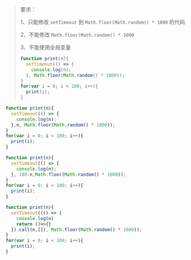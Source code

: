 > 要求：
> 
> 1、只能修改 `setTimeout` 到 `Math.floor(Math.random() * 1000` 的代码
> 
> 2、不能修改 `Math.floor(Math.random() * 1000`
> 
> 3、不能使用全局变量
> 
> ```js
> function print(n){
>   setTimeout(() => {
>     console.log(n);
>   }, Math.floor(Math.random() * 1000));
> }
> for(var i = 0; i < 100; i++){
>   print(i);
> }
> ```


```js
function print(n){
  setTimeout(() => {
    console.log(n);
  },n, Math.floor(Math.random() * 1000));
}
for(var i = 0; i < 100; i++){
  print(i);
}
```
```js
function print(n){
  setTimeout(() => {
    console.log(n);
  }, 100-n,Math.floor(Math.random() * 1000));
}
for(var i = 0; i < 100; i++){
  print(i);
}
```
```js
function print(n){
  setTimeout((() => {
    console.log(n)
    return ()=>{}
  }).call(n,[]), Math.floor(Math.random() * 1000));
}
for(var i = 0; i < 100; i++){
  print(i);
}
```